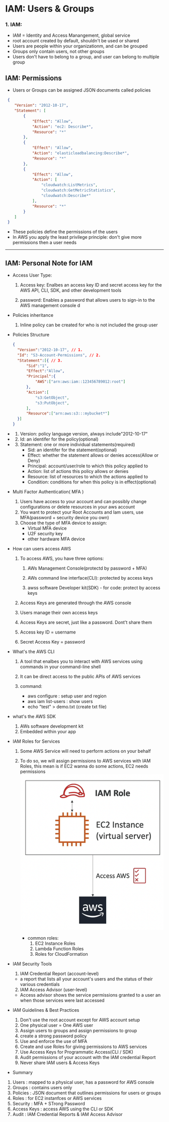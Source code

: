 # IAM: Users & Groups

### 1. IAM:

- IAM = Identity and Access Manangement, global service
- root account created by default, shouldn't be used or shared
- Users are people within your organizationm, and can be grouped
- Groups only contain users, not other groups
- Users don't have to belong to a group, and user can belong to multiple group

## IAM: Permissions

- Users or Groups can be assigned JSON documents called policies

```JSON
 {
    "Version": "2012-10-17",
    "Statement": [
        {
            "Effect": "Allow",
            "Action": "ec2: Describe*",
            "Resource": "*"
        },
        {
            "Effect": "Allow",
            "Action": "elasticloadbalancing:Describe*",
            "Resource": "*"
        },
        {
            "Effect": "Allow",
            "Action": [
                "cloudwatch:ListMetrics",
                "cloudwatch:GetMetricStatistics",
                "cloudwatch:Describe*"
            ],
            "Resource": "*"
        }
    ]
 }
```

- These policies define the permissions of the users
- In AWS you apply the least privilege principle: don't give more permissions then a user needs

---

## IAM: Personal Note for IAM

- Access User Type:

  1. Access key: Enalbes an access key ID and secret access key for the AWS API, CLI, SDK, and other development tools

  2. password: Enables a password that allows users to sign-in to the AWS management console
     d

- Policies inheritance

  1. Inline policy can be created for who is not included the group user

- Policies Structure

  ```JSON
  {
    "Version":"2012-10-17", // 1.
    "Id": "S3-Account-Permissions", // 2.
    "Statement":[{ // 3.
        "Sid":"1",
        "Effect":"Allow",
        "Principal":{
            "AWS":["arn:aws:iam::123456789012:root"]
        },
        "Action":[
            "s3:GetObject",
            "s3:PutObject",
        ],
        "Resource":["arn:aws:s3:::mybucket*"]
    }]
  }
  ```

- 1. Version: policy language version, always include"2012-10-17"
- 2. Id: an identifer for the policy(optional)
- 3. Statement: one or more individual statements(required)
     - Sid: an identifer for the statement(optional)
     - Effect: whether the statement allows or denies access(Allow or Deny)
     - Principal: account/user/role to which this policy applied to
     - Action: list of actions this policy allows or denies
     - Resource: list of resources to which the actions applied to
     - Condition: conditions for when this policy is in effect(optional)

- Multi Factor Authentication( MFA )

  1. Users have access to your account and can possibly change configurations or delete resources in your aws account
  2. You want to protect your Root Accounts and Iam users,
     use MFA(password + security device you own)
  3. Choose the type of MFA device to assign:
     - Virtual MFA device
     - U2F security key
     - other hardware MFA device

- How can users access AWS

  1. To access AWS, you have three options:

     1. AWs Management Console(protectd by password + MFA)

     2. AWs command line interface(CLI): protected by access keys

     3. awss software Developer kit(SDK) - for code: protect by access keys

  2. Access Keys are generated through the AWS console

  3. Users manage their own access keys

  4. Access Keys are secret, just like a password. Dont't share them

  5. Access key ID = username

  6. Secret Access Key = password

- What's the AWS CLI

  1. A tool that enalbes you to interact with AWS services using commands in your command-line shell

  2. It can be direct access to the public APIs of AWS services

  3. command:
     - aws configure : setup user and region
     - aws iam list-users : show users
     - echo "test" > demo.txt (create txt file)

- what's the AWS SDK

  1. AWs software development kit
  2. Embedded within your app

- IAM Roles for Services

  1. Some AWS Service will need to perform actions on your behalf

  2. To do so, we will assign permissions to AWS services with IAM Roles, this mean is if EC2 wanna do some actions, EC2 needs permissions
     ![alt text](../assets/1.png)

     - common roles:
       1. EC2 Instance Roles
       2. Lambda Function Roles
       3. Roles for CloudFormation

- IAM Security Tools

  1. IAM Credential Report (account-level)

  - a report that lists all your account's users and the status of their various credentials

  2. IAM Access Advisor (user-level)

  - Access advisor shows the service permissions granted to a user an when those services were last accessed

- IAM Guidelines & Best Practices

  1. Don't use the root account except for AWS account setup
  2. One physical user = One AWS user
  3. Assign users to groups and assign permissions to group
  4. create a strong password policy
  5. Use and enforce the use of MFA
  6. Create and use Roles for giving permissions to AWS services
  7. Use Access Keys for Programmatic Access(CLI / SDK)
  8. Audit permissions of your account with the IAM credential Report
  9. Never share IAM users & Access Keys

- Summary

1. Users : mapped to a physical user, has a password for AWS console
2. Groups : contains users only
3. Policies : JSON document that outlines permissions for users or groups
4. Roles : for EC2 instanfces or AWS services
5. Security : MFA + STrong Password
6. Access Keys : access AWS using the CLI or SDK
7. Audit : IAM Credential Reports & IAM Access Advisor

 <!-- IAM 정책의 문장(Statement)은 시드, 효과, 원칙, 조치, 리소스, 그리고 조건으로 구성됩니다. 버전은 IAM 정책 자체의 일부이지, 문장의 일부가 아닙니다. -->
 <!-- IAM 사용자 그룹은 IAM 사용자 및 기타 사용자 그룹을 포함할 수 있습니다. -->
